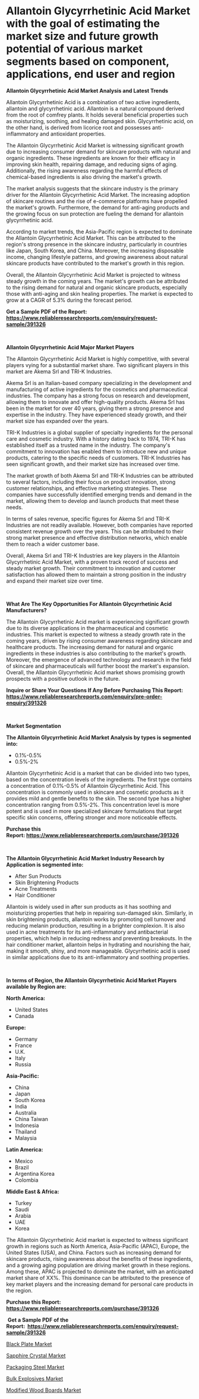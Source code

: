 <p><h1>Allantoin Glycyrrhetinic Acid Market with the goal of estimating the market size and future growth potential of various market segments based on component, applications, end user and region</h1></p><p><strong>Allantoin Glycyrrhetinic Acid Market Analysis and Latest Trends</strong></p>
<p><p>Allantoin Glycyrrhetinic Acid is a combination of two active ingredients, allantoin and glycyrrhetinic acid. Allantoin is a natural compound derived from the root of comfrey plants. It holds several beneficial properties such as moisturizing, soothing, and healing damaged skin. Glycyrrhetinic acid, on the other hand, is derived from licorice root and possesses anti-inflammatory and antioxidant properties.</p><p>The Allantoin Glycyrrhetinic Acid Market is witnessing significant growth due to increasing consumer demand for skincare products with natural and organic ingredients. These ingredients are known for their efficacy in improving skin health, repairing damage, and reducing signs of aging. Additionally, the rising awareness regarding the harmful effects of chemical-based ingredients is also driving the market's growth.</p><p>The market analysis suggests that the skincare industry is the primary driver for the Allantoin Glycyrrhetinic Acid Market. The increasing adoption of skincare routines and the rise of e-commerce platforms have propelled the market's growth. Furthermore, the demand for anti-aging products and the growing focus on sun protection are fueling the demand for allantoin glycyrrhetinic acid.</p><p>According to market trends, the Asia-Pacific region is expected to dominate the Allantoin Glycyrrhetinic Acid Market. This can be attributed to the region's strong presence in the skincare industry, particularly in countries like Japan, South Korea, and China. Moreover, the increasing disposable income, changing lifestyle patterns, and growing awareness about natural skincare products have contributed to the market's growth in this region.</p><p>Overall, the Allantoin Glycyrrhetinic Acid Market is projected to witness steady growth in the coming years. The market's growth can be attributed to the rising demand for natural and organic skincare products, especially those with anti-aging and skin healing properties. The market is expected to grow at a CAGR of 5.3% during the forecast period.</p></p>
<p><strong>Get a Sample PDF of the Report:&nbsp; <a href="https://www.reliableresearchreports.com/enquiry/request-sample/391326">https://www.reliableresearchreports.com/enquiry/request-sample/391326</a></strong></p>
<p>&nbsp;</p>
<p><strong>Allantoin Glycyrrhetinic Acid Major Market Players</strong></p>
<p><p>The Allantoin Glycyrrhetinic Acid Market is highly competitive, with several players vying for a substantial market share. Two significant players in this market are Akema Srl and TRI-K Industries. </p><p>Akema Srl is an Italian-based company specializing in the development and manufacturing of active ingredients for the cosmetics and pharmaceutical industries. The company has a strong focus on research and development, allowing them to innovate and offer high-quality products. Akema Srl has been in the market for over 40 years, giving them a strong presence and expertise in the industry. They have experienced steady growth, and their market size has expanded over the years. </p><p>TRI-K Industries is a global supplier of specialty ingredients for the personal care and cosmetic industry. With a history dating back to 1974, TRI-K has established itself as a trusted name in the industry. The company's commitment to innovation has enabled them to introduce new and unique products, catering to the specific needs of customers. TRI-K Industries has seen significant growth, and their market size has increased over time. </p><p>The market growth of both Akema Srl and TRI-K Industries can be attributed to several factors, including their focus on product innovation, strong customer relationships, and effective marketing strategies. These companies have successfully identified emerging trends and demand in the market, allowing them to develop and launch products that meet these needs. </p><p>In terms of sales revenue, specific figures for Akema Srl and TRI-K Industries are not readily available. However, both companies have reported consistent revenue growth over the years. This can be attributed to their strong market presence and effective distribution networks, which enable them to reach a wider customer base. </p><p>Overall, Akema Srl and TRI-K Industries are key players in the Allantoin Glycyrrhetinic Acid Market, with a proven track record of success and steady market growth. Their commitment to innovation and customer satisfaction has allowed them to maintain a strong position in the industry and expand their market size over time.</p></p>
<p>&nbsp;</p>
<p><strong>What Are The Key Opportunities For Allantoin Glycyrrhetinic Acid Manufacturers?</strong></p>
<p><p>The Allantoin Glycyrrhetinic Acid market is experiencing significant growth due to its diverse applications in the pharmaceutical and cosmetic industries. This market is expected to witness a steady growth rate in the coming years, driven by rising consumer awareness regarding skincare and healthcare products. The increasing demand for natural and organic ingredients in these industries is also contributing to the market's growth. Moreover, the emergence of advanced technology and research in the field of skincare and pharmaceuticals will further boost the market's expansion. Overall, the Allantoin Glycyrrhetinic Acid market shows promising growth prospects with a positive outlook in the future.</p></p>
<p><strong>Inquire or Share Your Questions If Any Before Purchasing This Report: <a href="https://www.reliableresearchreports.com/enquiry/pre-order-enquiry/391326">https://www.reliableresearchreports.com/enquiry/pre-order-enquiry/391326</a></strong></p>
<p>&nbsp;</p>
<p><strong>Market Segmentation</strong></p>
<p><strong>The Allantoin Glycyrrhetinic Acid Market Analysis by types is segmented into:</strong></p>
<p><ul><li>0.1%-0.5%</li><li>0.5%-2%</li></ul></p>
<p><p>Allantoin Glycyrrhetinic Acid is a market that can be divided into two types, based on the concentration levels of the ingredients. The first type contains a concentration of 0.1%-0.5% of Allantoin Glycyrrhetinic Acid. This concentration is commonly used in skincare and cosmetic products as it provides mild and gentle benefits to the skin. The second type has a higher concentration ranging from 0.5%-2%. This concentration level is more potent and is used in more specialized skincare formulations that target specific skin concerns, offering stronger and more noticeable effects.</p></p>
<p><strong>Purchase this Report:&nbsp;<a href="https://www.reliableresearchreports.com/purchase/391326">https://www.reliableresearchreports.com/purchase/391326</a></strong></p>
<p>&nbsp;</p>
<p><strong>The Allantoin Glycyrrhetinic Acid Market Industry Research by Application is segmented into:</strong></p>
<p><ul><li>After Sun Products</li><li>Skin Brightening Products</li><li>Acne Treatments</li><li>Hair Conditioner</li></ul></p>
<p><p>Allantoin is widely used in after sun products as it has soothing and moisturizing properties that help in repairing sun-damaged skin. Similarly, in skin brightening products, allantoin works by promoting cell turnover and reducing melanin production, resulting in a brighter complexion. It is also used in acne treatments for its anti-inflammatory and antibacterial properties, which help in reducing redness and preventing breakouts. In the hair conditioner market, allantoin helps in hydrating and nourishing the hair, making it smooth, shiny, and more manageable. Glycyrrhetinic acid is used in similar applications due to its anti-inflammatory and soothing properties.</p></p>
<p>&nbsp;</p>
<p><strong>In terms of Region, the Allantoin Glycyrrhetinic Acid Market Players available by Region are:</strong></p>
<p>
    <p> <strong> North America: </strong>
        <ul>
            <li>United States</li>
            <li>Canada</li>
        </ul>
        </p> 
    <p> <strong> Europe: </strong>
        <ul>
            <li>Germany</li>
            <li>France</li>
            <li>U.K.</li>
            <li>Italy</li>
            <li>Russia</li>
        </ul>
        </p> 
    <p> <strong> Asia-Pacific: </strong>
        <ul>
            <li>China</li>
            <li>Japan</li>
            <li>South Korea</li>
            <li>India</li>
            <li>Australia</li>
            <li>China Taiwan</li>
            <li>Indonesia</li>
            <li>Thailand</li>
            <li>Malaysia</li>
        </ul>
        </p> 
    <p> <strong> Latin America: </strong>
        <ul>
            <li>Mexico</li>
            <li>Brazil</li>
            <li>Argentina Korea</li>
            <li>Colombia</li>
        </ul>
        </p> 
    <p> <strong> Middle East & Africa: </strong>
        <ul>
            <li>Turkey</li>
            <li>Saudi</li>
            <li>Arabia</li>
            <li>UAE</li>
            <li>Korea</li>
        </ul>
    </p>
    </p>
<p><p>The Allantoin Glycyrrhetinic Acid market is expected to witness significant growth in regions such as North America, Asia-Pacific (APAC), Europe, the United States (USA), and China. Factors such as increasing demand for skincare products, rising awareness about the benefits of these ingredients, and a growing aging population are driving market growth in these regions. Among these, APAC is projected to dominate the market, with an anticipated market share of XX%. This dominance can be attributed to the presence of key market players and the increasing demand for personal care products in the region.</p></p>
<p><strong>Purchase this Report: <a href="https://www.reliableresearchreports.com/purchase/391326">https://www.reliableresearchreports.com/purchase/391326</a></strong></p>
<p>&nbsp;<strong>Get a Sample PDF of the Report:&nbsp;&nbsp;<a href="https://www.reliableresearchreports.com/enquiry/request-sample/391326">https://www.reliableresearchreports.com/enquiry/request-sample/391326</a></strong></p>
<p><strong></strong></p>
<p><p><a href="https://medium.com/@jenniferwhite656/decoding-black-plate-market-metrics-market-share-trends-and-growth-patterns-e3e7a638ad79">Black Plate Market</a></p><p><a href="https://medium.com/@laurenglover76/sapphire-crystal-market-analysis-and-sze-forecasted-for-period-from-2023-to-2030-c7be049dc63a">Sapphire Crystal Market</a></p><p><a href="https://medium.com/@bonniehoppe2023/packaging-steel-market-furnishes-information-on-market-share-market-trends-and-market-growth-9cc0ba535ac8">Packaging Steel Market</a></p><p><a href="https://github.com/JameTravis/Market-Research-Report-List-2/blob/main/bulk-explosives-market.md">Bulk Explosives Market</a></p><p><a href="https://github.com/RichRobinson5/Market-Research-Report-List-2/blob/main/modified-wood-boards-market.md">Modified Wood Boards Market</a></p></p>